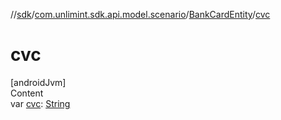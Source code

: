 //[sdk](../../../index.md)/[com.unlimint.sdk.api.model.scenario](../index.md)/[BankCardEntity](index.md)/[cvc](cvc.md)



# cvc  
[androidJvm]  
Content  
var [cvc](cvc.md): [String](https://kotlinlang.org/api/latest/jvm/stdlib/kotlin/-string/index.html)  



